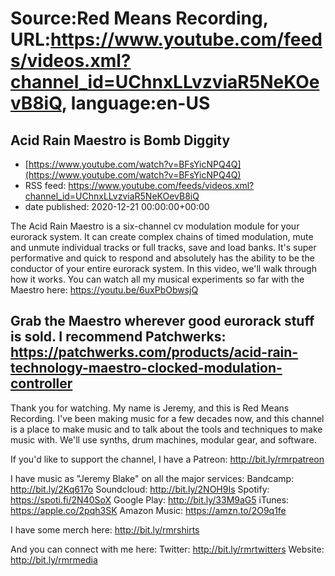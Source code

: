 # Source:Red Means Recording, URL:https://www.youtube.com/feeds/videos.xml?channel_id=UChnxLLvzviaR5NeKOevB8iQ, language:en-US

## Acid Rain Maestro is Bomb Diggity
 - [https://www.youtube.com/watch?v=BFsYicNPQ4Q](https://www.youtube.com/watch?v=BFsYicNPQ4Q)
 - RSS feed: https://www.youtube.com/feeds/videos.xml?channel_id=UChnxLLvzviaR5NeKOevB8iQ
 - date published: 2020-12-21 00:00:00+00:00

The Acid Rain Maestro is a six-channel cv modulation module for your eurorack system. It can create complex chains of timed modulation, mute and unmute individual tracks or full tracks, save and load banks. It's super performative and quick to respond and absolutely has the ability to be the conductor of your entire eurorack system. In this video, we'll walk through how it works. You can watch all my musical experiments so far with the Maestro here: https://youtu.be/6uxPbObwsjQ

Grab the Maestro wherever good eurorack stuff is sold. 
I recommend Patchwerks: https://patchwerks.com/products/acid-rain-technology-maestro-clocked-modulation-controller
------------------------------------
Thank you for watching. My name is Jeremy, and this is Red Means Recording. I've been making music for a few decades now, and this channel is a place to make music and to talk about the tools and techniques to make music with. We'll use synths, drum machines, modular gear, and software. 

If you'd like to support the channel, I have a Patreon:  http://bit.ly/rmrpatreon

I have music as "Jeremy Blake" on all the major services: 
Bandcamp: http://bit.ly/2Kq617o
Soundcloud: http://bit.ly/2NOH9Is
Spotify: https://spoti.fi/2N40SoX
Google Play: http://bit.ly/33M9aG5
iTunes: https://apple.co/2pqh3SK
Amazon Music: https://amzn.to/2O9q1fe

I have some merch here: http://bit.ly/rmrshirts

And you can connect with me here: 
Twitter: http://bit.ly/rmrtwitters
Website: http://bit.ly/rmrmedia

